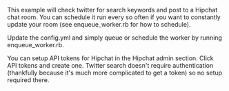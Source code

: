 This example will check twitter for search keywords and post to a Hipchat chat room. You can schedule it run every so often if you want to constantly update your room (see enqueue_worker.rb for how to schedule).

Update the config.yml and simply queue or schedule the worker by running enqueue_worker.rb.

You can setup API tokens for Hipchat in the Hipchat admin section. Click API tokens and create one. Twitter search doesn't require authentication (thankfully because it's much more complicated to get a token) so no setup required there.

